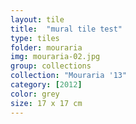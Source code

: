 ```yaml
---
layout: tile
title:  "mural tile test"
type: tiles
folder: mouraria
img: mouraria-02.jpg
group: collections
collection: "Mouraria '13"
category: [2012]
color: grey 
size: 17 x 17 cm
---
```




